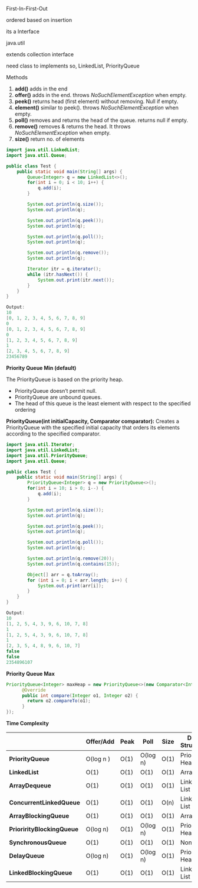 First-In-First-Out

ordered based on insertion

its a Interface

java.util

extends collection interface

need class to implements so, LinkedList, PriorityQueue

Methods

1. **add()** adds in the end
2. **offer()** adds in the end. throws *NoSuchElementException* when empty.
3. **peek()** returns head (first element) without removing. Null if empty.
4. **element()** similar to peek(). throws *NoSuchElementException* when empty.
5. **poll()** removes and returns the head of the queue. returns null if empty.
6. **remove()** removes & returns the head. It throws *NoSuchElementException* when empty.
7. **size()** return no. of elements

```java
import java.util.LinkedList;
import java.util.Queue;

public class Test {
    public static void main(String[] args) {
        Queue<Integer> q = new LinkedList<>();
        for(int i = 0; i < 10; i++) {
            q.add(i);
        }

        System.out.println(q.size());
        System.out.println(q);

        System.out.println(q.peek());
        System.out.println(q);

        System.out.println(q.poll());
        System.out.println(q);

        System.out.println(q.remove());
        System.out.println(q);

        Iterator itr = q.iterator();
        while (itr.hasNext()) {
            System.out.print(itr.next());
        }
    }
}

Output:
10
[0, 1, 2, 3, 4, 5, 6, 7, 8, 9]
0
[0, 1, 2, 3, 4, 5, 6, 7, 8, 9]
0
[1, 2, 3, 4, 5, 6, 7, 8, 9]
1
[2, 3, 4, 5, 6, 7, 8, 9]
23456789
```



**Priority Queue Min (default)**

The PriorityQueue is based on the priority heap.

- PriorityQueue doesn’t permit null.
- PriorityQueue are unbound queues.
- The head of this queue is the least element with respect to the specified ordering

**PriorityQueue(int initialCapacity, Comparator comparator):** Creates a PriorityQueue with the specified initial capacity that orders its elements according to the specified comparator.

```java
import java.util.Iterator;
import java.util.LinkedList;
import java.util.PriorityQueue;
import java.util.Queue;

public class Test {
    public static void main(String[] args) {
        PriorityQueue<Integer> q = new PriorityQueue<>();
        for(int i = 10; i > 0; i--) {
            q.add(i);
        }

        System.out.println(q.size());
        System.out.println(q);

        System.out.println(q.peek());
        System.out.println(q);

        System.out.println(q.poll());
        System.out.println(q);

        System.out.println(q.remove(20));
        System.out.println(q.contains(15));

        Object[] arr = q.toArray();
        for (int i = 0; i < arr.length; i++) {
            System.out.print(arr[i]);
        }
    }
}

Output:
10
[1, 2, 5, 4, 3, 9, 6, 10, 7, 8]
1
[1, 2, 5, 4, 3, 9, 6, 10, 7, 8]
1
[2, 3, 5, 4, 8, 9, 6, 10, 7]
false
false
2354896107
```



**Priority Queue Max**

```java
PriorityQueue<Integer> maxHeap = new PriorityQueue<>(new Comparator<Integer>() {
      @Override
      public int compare(Integer o1, Integer o2) {
        return o2.compareTo(o1);
      }
});
```

**Time Complexity**

|                             | **Offer**/Add | **Peak** | **Poll** | **Size** | **Data Structure** |
| :-------------------------- | ------------- | -------- | -------- | -------- | ------------------ |
| **PriorityQueue**           | O(log n )     | O(1)     | O(log n) | O(1)     | Priority Heap      |
| **LinkedList**              | O(1)          | O(1)     | O(1)     | O(1)     | Array              |
| **ArrayDequeue**            | O(1)          | O(1)     | O(1)     | O(1)     | Linked List        |
| **ConcurrentLinkedQueue**   | O(1)          | O(1)     | O(1)     | O(n)     | Linked List        |
| **ArrayBlockingQueue**      | O(1)          | O(1)     | O(1)     | O(1)     | Array              |
| **PriorirityBlockingQueue** | O(log n)      | O(1)     | O(log n) | O(1)     | Priority Heap      |
| **SynchronousQueue**        | O(1)          | O(1)     | O(1)     | O(1)     | None!              |
| **DelayQueue**              | O(log n)      | O(1)     | O(log n) | O(1)     | Priority Heap      |
| **LinkedBlockingQueue**     | O(1)          | O(1)     | O(1)     | O(1)     | Linked List        |

